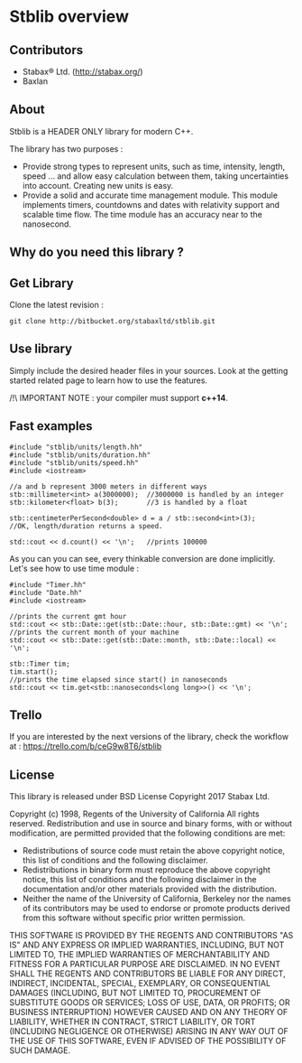 # Stblib overview

## Contributors

* Stabax® Ltd. (http://stabax.org/)
* Baxlan

## About

Stblib is a HEADER ONLY library for modern C++.


The library has two purposes :

* Provide strong types to represent units, such as time, intensity, length, speed ... and allow easy calculation between them, taking uncertainties into account. Creating new units is easy.
* Provide a solid and accurate time management module. This module implements timers, countdowns and dates with relativity support and scalable time flow. The time module has an accuracy near to the nanosecond.

## Why do you need this library ?



## Get Library

Clone the latest revision :

    git clone http://bitbucket.org/stabaxltd/stblib.git

## Use library

Simply include the desired header files in your sources.
Look at the getting started related page to learn how to use the features.

/!\\ IMPORTANT NOTE : your compiler must support **c++14**.

## Fast examples

    #include "stblib/units/length.hh"
    #include "stblib/units/duration.hh"
    #include "stblib/units/speed.hh"
    #include <iostream>

    //a and b represent 3000 meters in different ways
    stb::millimeter<int> a(3000000);  //3000000 is handled by an integer
    stb::kilometer<float> b(3);       //3 is handled by a float

    stb::centimeterPerSecond<double> d = a / stb::second<int>(3);
    //OK, length/duration returns a speed.

    std::cout << d.count() << '\n';   //prints 100000

As you can you can see, every thinkable conversion are done implicitly.
Let's see how to use time module :

    #include "Timer.hh"
    #include "Date.hh"
    #include <iostream>

    //prints the current gmt hour
    std::cout << stb::Date::get(stb::Date::hour, stb::Date::gmt) << '\n';
    //prints the current month of your machine
    std::cout << stb::Date::get(stb::Date::month, stb::Date::local) << '\n';

    stb::Timer tim;
    tim.start();
    //prints the time elapsed since start() in nanoseconds
    std::cout << tim.get<stb::nanoseconds<long long>>() << '\n';

## Trello

If you are interested by the next versions of the library, check the workflow at :
https://trello.com/b/ceG9w8T6/stblib

## License

This library is released under BSD License Copyright 2017 Stabax Ltd.

Copyright (c) 1998, Regents of the University of California
All rights reserved.
Redistribution and use in source and binary forms, with or without
modification, are permitted provided that the following conditions are met:

* Redistributions of source code must retain the above copyright
  notice, this list of conditions and the following disclaimer.
* Redistributions in binary form must reproduce the above copyright
  notice, this list of conditions and the following disclaimer in the
  documentation and/or other materials provided with the distribution.
* Neither the name of the University of California, Berkeley nor the
  names of its contributors may be used to endorse or promote products
  derived from this software without specific prior written permission.

THIS SOFTWARE IS PROVIDED BY THE REGENTS AND CONTRIBUTORS "AS IS" AND ANY
EXPRESS OR IMPLIED WARRANTIES, INCLUDING, BUT NOT LIMITED TO, THE IMPLIED
WARRANTIES OF MERCHANTABILITY AND FITNESS FOR A PARTICULAR PURPOSE ARE
DISCLAIMED. IN NO EVENT SHALL THE REGENTS AND CONTRIBUTORS BE LIABLE FOR ANY
DIRECT, INDIRECT, INCIDENTAL, SPECIAL, EXEMPLARY, OR CONSEQUENTIAL DAMAGES
(INCLUDING, BUT NOT LIMITED TO, PROCUREMENT OF SUBSTITUTE GOODS OR SERVICES;
LOSS OF USE, DATA, OR PROFITS; OR BUSINESS INTERRUPTION) HOWEVER CAUSED AND
ON ANY THEORY OF LIABILITY, WHETHER IN CONTRACT, STRICT LIABILITY, OR TORT
(INCLUDING NEGLIGENCE OR OTHERWISE) ARISING IN ANY WAY OUT OF THE USE OF THIS
SOFTWARE, EVEN IF ADVISED OF THE POSSIBILITY OF SUCH DAMAGE.

